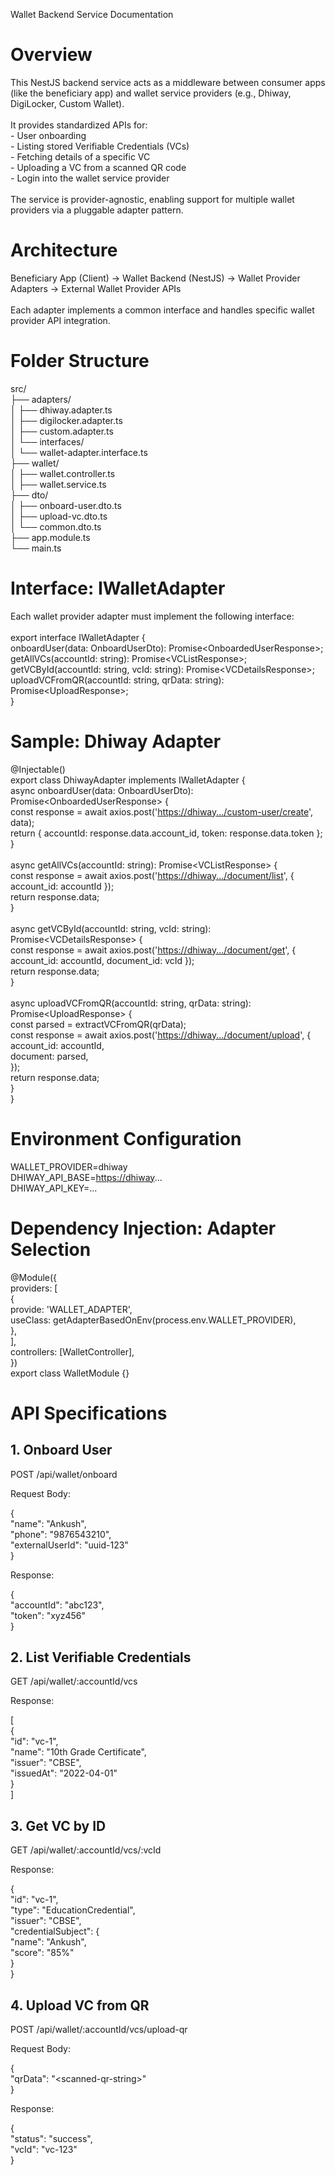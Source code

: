 Wallet Backend Service Documentation

# Overview

This NestJS backend service acts as a middleware between consumer apps (like the beneficiary app) and wallet service providers (e.g., Dhiway, DigiLocker, Custom Wallet).  
<br/>It provides standardized APIs for:  
\- User onboarding  
\- Listing stored Verifiable Credentials (VCs)  
\- Fetching details of a specific VC  
\- Uploading a VC from a scanned QR code  
\- Login into the wallet service provider  
<br/>The service is provider-agnostic, enabling support for multiple wallet providers via a pluggable adapter pattern.  

# Architecture

Beneficiary App (Client) -> Wallet Backend (NestJS) -> Wallet Provider Adapters -> External Wallet Provider APIs  
<br/>Each adapter implements a common interface and handles specific wallet provider API integration.  

# Folder Structure

src/  
├── adapters/  
│ ├── dhiway.adapter.ts  
│ ├── digilocker.adapter.ts  
│ ├── custom.adapter.ts  
│ └── interfaces/  
│ └── wallet-adapter.interface.ts  
├── wallet/  
│ ├── wallet.controller.ts  
│ ├── wallet.service.ts  
├── dto/  
│ ├── onboard-user.dto.ts  
│ ├── upload-vc.dto.ts  
│ └── common.dto.ts  
├── app.module.ts  
└── main.ts  

# Interface: IWalletAdapter

Each wallet provider adapter must implement the following interface:  
<br/>export interface IWalletAdapter {  
onboardUser(data: OnboardUserDto): Promise&lt;OnboardedUserResponse&gt;;  
getAllVCs(accountId: string): Promise&lt;VCListResponse&gt;;  
getVCById(accountId: string, vcId: string): Promise&lt;VCDetailsResponse&gt;;  
uploadVCFromQR(accountId: string, qrData: string): Promise&lt;UploadResponse&gt;;  
}  

# Sample: Dhiway Adapter

@Injectable()  
export class DhiwayAdapter implements IWalletAdapter {  
async onboardUser(data: OnboardUserDto): Promise&lt;OnboardedUserResponse&gt; {  
const response = await axios.post('<https://dhiway.../custom-user/create>', data);  
return { accountId: response.data.account_id, token: response.data.token };  
}  
<br/>async getAllVCs(accountId: string): Promise&lt;VCListResponse&gt; {  
const response = await axios.post('<https://dhiway.../document/list>', { account_id: accountId });  
return response.data;  
}  
<br/>async getVCById(accountId: string, vcId: string): Promise&lt;VCDetailsResponse&gt; {  
const response = await axios.post('<https://dhiway.../document/get>', { account_id: accountId, document_id: vcId });  
return response.data;  
}  
<br/>async uploadVCFromQR(accountId: string, qrData: string): Promise&lt;UploadResponse&gt; {  
const parsed = extractVCFromQR(qrData);  
const response = await axios.post('<https://dhiway.../document/upload>', {  
account_id: accountId,  
document: parsed,  
});  
return response.data;  
}  
}  

# Environment Configuration

WALLET_PROVIDER=dhiway  
DHIWAY_API_BASE=<https://dhiway>...  
DHIWAY_API_KEY=...  

# Dependency Injection: Adapter Selection

@Module({  
providers: \[  
{  
provide: 'WALLET_ADAPTER',  
useClass: getAdapterBasedOnEnv(process.env.WALLET_PROVIDER),  
},  
\],  
controllers: \[WalletController\],  
})  
export class WalletModule {}  

# API Specifications

## 1\. Onboard User

POST /api/wallet/onboard

Request Body:

{  
"name": "Ankush",  
"phone": "9876543210",  
"externalUserId": "uuid-123"  
}  

Response:

{  
"accountId": "abc123",  
"token": "xyz456"  
}  

## 2\. List Verifiable Credentials

GET /api/wallet/:accountId/vcs

Response:

\[  
{  
"id": "vc-1",  
"name": "10th Grade Certificate",  
"issuer": "CBSE",  
"issuedAt": "2022-04-01"  
}  
\]  

## 3\. Get VC by ID

GET /api/wallet/:accountId/vcs/:vcId

Response:

{  
"id": "vc-1",  
"type": "EducationCredential",  
"issuer": "CBSE",  
"credentialSubject": {  
"name": "Ankush",  
"score": "85%"  
}  
}  

## 4\. Upload VC from QR

POST /api/wallet/:accountId/vcs/upload-qr

Request Body:

{  
"qrData": "&lt;scanned-qr-string&gt;"  
}  

Response:

{  
"status": "success",  
"vcId": "vc-123"  
}